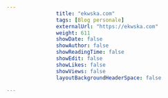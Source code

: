 ---
                title: "ekwska.com"
                tags: [Blog personale]
                externalUrl: "https://ekwska.com"
                weight: 611
                showDate: false
                showAuthor: false
                showReadingTime: false
                showEdit: false
                showLikes: false
                showViews: false
                layoutBackgroundHeaderSpace: false
                ---

